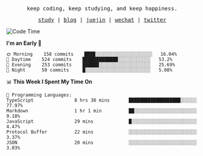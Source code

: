 <p align="center">
  <samp>
    <span>keep coding, keep studying, and keep happiness.</span>
  </samp>
</p>

<p align="center">
  <samp>
    <a href="https://github.com/ouduidui/fe-study">study</a> |
    <a href="https://deweyou.me">blog</a>  |
    <a href="https://juejin.cn/user/4309700183594366">juejin</a> |
    <a href="https://user-images.githubusercontent.com/54696834/165071004-6509e3f2-90c3-448c-9d92-3da42b0c2021.jpeg">wechat</a> |
    <a href="https://twitter.com/ouduidui">twitter</a>
  </samp>
</p>

<!--START_SECTION:waka-->
![Code Time](http://img.shields.io/badge/Code%20Time-2%2C330%20hrs%2047%20mins-blue)

**I'm an Early 🐤** 

```text
🌞 Morning    158 commits    ████░░░░░░░░░░░░░░░░░░░░░   16.04% 
🌆 Daytime    524 commits    █████████████░░░░░░░░░░░░   53.2% 
🌃 Evening    253 commits    ██████░░░░░░░░░░░░░░░░░░░   25.69% 
🌙 Night      50 commits     █░░░░░░░░░░░░░░░░░░░░░░░░   5.08%

```


📊 **This Week I Spent My Time On** 

```text
💬 Programming Languages: 
TypeScript               8 hrs 38 mins       ███████████████████░░░░░░   77.97% 
Markdown                 1 hr 1 min          ██░░░░░░░░░░░░░░░░░░░░░░░   9.18% 
JavaScript               29 mins             █░░░░░░░░░░░░░░░░░░░░░░░░   4.47% 
Protocol Buffer          22 mins             ░░░░░░░░░░░░░░░░░░░░░░░░░   3.37% 
JSON                     20 mins             ░░░░░░░░░░░░░░░░░░░░░░░░░   3.03%

```


<!--END_SECTION:waka-->
